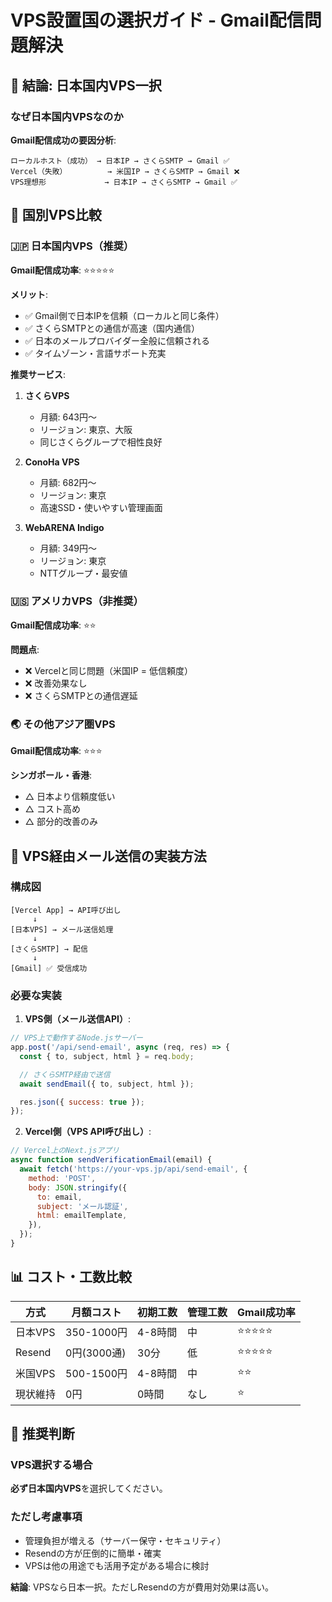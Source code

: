 # VPS設置国の選択ガイド - Gmail配信問題解決

## 🎯 結論: 日本国内VPS一択

### なぜ日本国内VPSなのか

**Gmail配信成功の要因分析**:

```
ローカルホスト（成功） → 日本IP → さくらSMTP → Gmail ✅
Vercel（失敗）         → 米国IP → さくらSMTP → Gmail ❌
VPS理想形             → 日本IP → さくらSMTP → Gmail ✅
```

## 📍 国別VPS比較

### 🇯🇵 日本国内VPS（推奨）

**Gmail配信成功率**: ⭐⭐⭐⭐⭐

**メリット**:

- ✅ Gmail側で日本IPを信頼（ローカルと同じ条件）
- ✅ さくらSMTPとの通信が高速（国内通信）
- ✅ 日本のメールプロバイダー全般に信頼される
- ✅ タイムゾーン・言語サポート充実

**推奨サービス**:

1. **さくらVPS**
   - 月額: 643円～
   - リージョン: 東京、大阪
   - 同じさくらグループで相性良好

2. **ConoHa VPS**
   - 月額: 682円～
   - リージョン: 東京
   - 高速SSD・使いやすい管理画面

3. **WebARENA Indigo**
   - 月額: 349円～
   - リージョン: 東京
   - NTTグループ・最安値

### 🇺🇸 アメリカVPS（非推奨）

**Gmail配信成功率**: ⭐⭐

**問題点**:

- ❌ Vercelと同じ問題（米国IP = 低信頼度）
- ❌ 改善効果なし
- ❌ さくらSMTPとの通信遅延

### 🌏 その他アジア圏VPS

**Gmail配信成功率**: ⭐⭐⭐

**シンガポール・香港**:

- △ 日本より信頼度低い
- △ コスト高め
- △ 部分的改善のみ

## 🔧 VPS経由メール送信の実装方法

### 構成図

```
[Vercel App] → API呼び出し
     ↓
[日本VPS] → メール送信処理
     ↓
[さくらSMTP] → 配信
     ↓
[Gmail] ✅ 受信成功
```

### 必要な実装

1. **VPS側（メール送信API）**:

```javascript
// VPS上で動作するNode.jsサーバー
app.post('/api/send-email', async (req, res) => {
  const { to, subject, html } = req.body;

  // さくらSMTP経由で送信
  await sendEmail({ to, subject, html });

  res.json({ success: true });
});
```

2. **Vercel側（VPS API呼び出し）**:

```javascript
// Vercel上のNext.jsアプリ
async function sendVerificationEmail(email) {
  await fetch('https://your-vps.jp/api/send-email', {
    method: 'POST',
    body: JSON.stringify({
      to: email,
      subject: 'メール認証',
      html: emailTemplate,
    }),
  });
}
```

## 📊 コスト・工数比較

| 方式     | 月額コスト  | 初期工数 | 管理工数 | Gmail成功率 |
| -------- | ----------- | -------- | -------- | ----------- |
| 日本VPS  | 350-1000円  | 4-8時間  | 中       | ⭐⭐⭐⭐⭐  |
| Resend   | 0円(3000通) | 30分     | 低       | ⭐⭐⭐⭐⭐  |
| 米国VPS  | 500-1500円  | 4-8時間  | 中       | ⭐⭐        |
| 現状維持 | 0円         | 0時間    | なし     | ⭐          |

## 🎯 推奨判断

### VPS選択する場合

**必ず日本国内VPS**を選択してください。

### ただし考慮事項

- 管理負担が増える（サーバー保守・セキュリティ）
- Resendの方が圧倒的に簡単・確実
- VPSは他の用途でも活用予定がある場合に検討

**結論**: VPSなら日本一択。ただしResendの方が費用対効果は高い。

